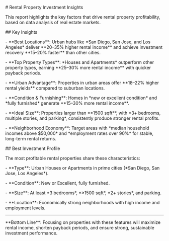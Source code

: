 \# Rental Property Investment Insights  



This report highlights the key factors that drive rental property profitability, based on data analysis of real estate markets.  



\## Key Insights  



\- \*\*Best Locations\*\*: Urban hubs like \*San Diego, San Jose, and Los Angeles\* deliver \*\*20–35% higher rental income\*\* and achieve investment recovery \*\*15–20% faster\*\* than other cities.  

\- \*\*Top Property Types\*\*: \*Houses and Apartments\* outperform other property types, earning \*\*25–30% more rental income\*\* with quicker payback periods.  

\- \*\*Urban Advantage\*\*: Properties in urban areas offer \*\*18–22% higher rental yields\*\* compared to suburban locations.  

\- \*\*Condition \& Furnishing\*\*: Homes in \*new or excellent condition\* and \*fully furnished\* generate \*\*15–30% more rental income\*\*.  

\- \*\*Ideal Size\*\*: Properties larger than \*\*1500 sqft\*\*, with \*3+ bedrooms, multiple stories, and parking\*, consistently produce stronger rental profits.  

\- \*\*Neighborhood Economy\*\*: Target areas with \*median household incomes above $50,000\* and \*employment rates over 90%\* for stable, long-term rental returns.  



\## Best Investment Profile  



The most profitable rental properties share these characteristics:  



\- \*\*Type\*\*: Urban Houses or Apartments in prime cities (\*San Diego, San Jose, Los Angeles\*).  

\- \*\*Condition\*\*: New or Excellent, fully furnished.  

\- \*\*Size\*\*: At least \*3 bedrooms\*, \*≥1500 sqft\*, \*2+ stories\*, and parking.  

\- \*\*Location\*\*: Economically strong neighborhoods with high income and employment levels.  



---  



\*\*Bottom Line\*\*: Focusing on properties with these features will maximize rental income, shorten payback periods, and ensure strong, sustainable investment performance.  



